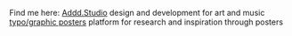 Find me here:
[Addd.Studio](https://addd.studio) design and development for art and music
[typo/graphic posters](https://www.typographicposters.com) platform for research and inspiration through posters
